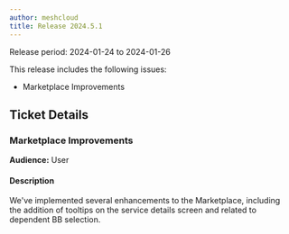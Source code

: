 ```yaml
---
author: meshcloud
title: Release 2024.5.1
---
```


Release period: 2024-01-24 to 2024-01-26

This release includes the following issues:
* Marketplace Improvements
<!--truncate-->

## Ticket Details
### Marketplace Improvements
**Audience:** User


#### Description
We've implemented several enhancements to the Marketplace, 
including the addition of tooltips on the service details 
screen and related to dependent BB selection.

